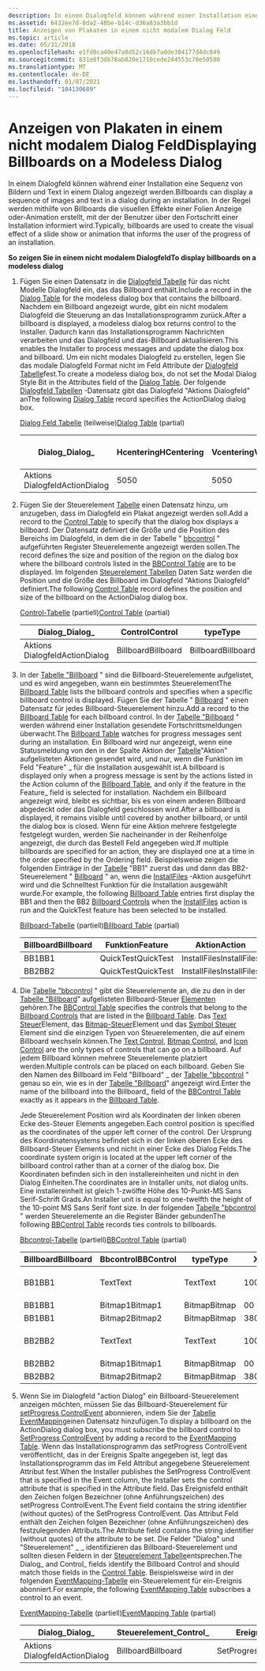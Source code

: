 ```yaml
---
description: In einem Dialogfeld können während einer Installation eine Sequenz von Bildern und Text in einem Dialog angezeigt werden. In der Regel werden mithilfe von Billboards die visuellen Effekte einer Folien Anzeige oder-Animation erstellt, mit der der Benutzer über den Fortschritt einer Installation informiert wird.
ms.assetid: 6432ee7d-0da2-48be-b14c-d36a83a3bb1d
title: Anzeigen von Plakaten in einem nicht modalem Dialog Feld
ms.topic: article
ms.date: 05/31/2018
ms.openlocfilehash: e1fd0ca40e47a8d52c16db7adde304177d4dc849
ms.sourcegitcommit: 831e8f3db78ab820e1710cede244553c70e50500
ms.translationtype: MT
ms.contentlocale: de-DE
ms.lasthandoff: 01/07/2021
ms.locfileid: "104130689"
---
```

# <a name="displaying-billboards-on-a-modeless-dialog"></a><span data-ttu-id="33929-104">Anzeigen von Plakaten in einem nicht modalem Dialog Feld</span><span class="sxs-lookup"><span data-stu-id="33929-104">Displaying Billboards on a Modeless Dialog</span></span>

<span data-ttu-id="33929-105">In einem Dialogfeld können während einer Installation eine Sequenz von Bildern und Text in einem Dialog angezeigt werden.</span><span class="sxs-lookup"><span data-stu-id="33929-105">Billboards can display a sequence of images and text in a dialog during an installation.</span></span> <span data-ttu-id="33929-106">In der Regel werden mithilfe von Billboards die visuellen Effekte einer Folien Anzeige oder-Animation erstellt, mit der der Benutzer über den Fortschritt einer Installation informiert wird.</span><span class="sxs-lookup"><span data-stu-id="33929-106">Typically, billboards are used to create the visual effect of a slide show or animation that informs the user of the progress of an installation.</span></span>

<span data-ttu-id="33929-107">**So zeigen Sie in einem nicht modalem Dialogfeld**</span><span class="sxs-lookup"><span data-stu-id="33929-107">**To display billboards on a modeless dialog**</span></span>

1.  <span data-ttu-id="33929-108">Fügen Sie einen Datensatz in die [Dialogfeld Tabelle](dialog-table.md) für das nicht Modelle Dialogfeld ein, das das Billboard enthält.</span><span class="sxs-lookup"><span data-stu-id="33929-108">Include a record in the [Dialog Table](dialog-table.md) for the modeless dialog box that contains the billboard.</span></span> <span data-ttu-id="33929-109">Nachdem ein Billboard angezeigt wurde, gibt ein nicht modalem Dialogfeld die Steuerung an das Installationsprogramm zurück.</span><span class="sxs-lookup"><span data-stu-id="33929-109">After a billboard is displayed, a modeless dialog box returns control to the Installer.</span></span> <span data-ttu-id="33929-110">Dadurch kann das Installationsprogramm Nachrichten verarbeiten und das Dialogfeld und das-Billboard aktualisieren.</span><span class="sxs-lookup"><span data-stu-id="33929-110">This enables the Installer to process messages and update the dialog box and billboard.</span></span> <span data-ttu-id="33929-111">Um ein nicht modales Dialogfeld zu erstellen, legen Sie das modale Dialogfeld Format nicht im Feld Attribute der [Dialogfeld Tabelle](dialog-table.md)fest.</span><span class="sxs-lookup"><span data-stu-id="33929-111">To create a modeless dialog box, do not set the Modal Dialog Style Bit in the Attributes field of the [Dialog Table](dialog-table.md).</span></span> <span data-ttu-id="33929-112">Der folgende [Dialogfeld Tabellen](dialog-table.md) -Datensatz gibt das Dialogfeld "Aktions Dialogfeld" an</span><span class="sxs-lookup"><span data-stu-id="33929-112">The following [Dialog Table](dialog-table.md) record specifies the ActionDialog dialog box.</span></span>

    <span data-ttu-id="33929-113">[Dialog Feld Tabelle](dialog-table.md) (teilweise)</span><span class="sxs-lookup"><span data-stu-id="33929-113">[Dialog Table](dialog-table.md) (partial)</span></span>

    | <span data-ttu-id="33929-114">Dialog\_</span><span class="sxs-lookup"><span data-stu-id="33929-114">Dialog\_</span></span>     | <span data-ttu-id="33929-115">Hcentering</span><span class="sxs-lookup"><span data-stu-id="33929-115">HCentering</span></span> | <span data-ttu-id="33929-116">Vcentering</span><span class="sxs-lookup"><span data-stu-id="33929-116">VCentering</span></span> | <span data-ttu-id="33929-117">Breite</span><span class="sxs-lookup"><span data-stu-id="33929-117">Width</span></span> | <span data-ttu-id="33929-118">Höhe</span><span class="sxs-lookup"><span data-stu-id="33929-118">Height</span></span> | <span data-ttu-id="33929-119">Attribute</span><span class="sxs-lookup"><span data-stu-id="33929-119">Attributes</span></span> | <span data-ttu-id="33929-120">Titel</span><span class="sxs-lookup"><span data-stu-id="33929-120">Title</span></span>  | <span data-ttu-id="33929-121">\_Zuerst Steuern</span><span class="sxs-lookup"><span data-stu-id="33929-121">Control\_First</span></span> | <span data-ttu-id="33929-122">Standard Steuerelement \_</span><span class="sxs-lookup"><span data-stu-id="33929-122">Control\_Default</span></span> | <span data-ttu-id="33929-123">Abbrechen von Steuerelementen \_</span><span class="sxs-lookup"><span data-stu-id="33929-123">Control\_Cancel</span></span> |
    |--------------|------------|------------|-------|--------|------------|--------|----------------|------------------|-----------------|
    | <span data-ttu-id="33929-124">Aktions Dialogfeld</span><span class="sxs-lookup"><span data-stu-id="33929-124">ActionDialog</span></span> | <span data-ttu-id="33929-125">50</span><span class="sxs-lookup"><span data-stu-id="33929-125">50</span></span>         | <span data-ttu-id="33929-126">50</span><span class="sxs-lookup"><span data-stu-id="33929-126">50</span></span>         | <span data-ttu-id="33929-127">480</span><span class="sxs-lookup"><span data-stu-id="33929-127">480</span></span>   | <span data-ttu-id="33929-128">240</span><span class="sxs-lookup"><span data-stu-id="33929-128">240</span></span>    | <span data-ttu-id="33929-129">5</span><span class="sxs-lookup"><span data-stu-id="33929-129">5</span></span>          | <span data-ttu-id="33929-130">Aktion</span><span class="sxs-lookup"><span data-stu-id="33929-130">Action</span></span> | <span data-ttu-id="33929-131">Abbrechen</span><span class="sxs-lookup"><span data-stu-id="33929-131">Cancel</span></span>         | <span data-ttu-id="33929-132">Abbrechen</span><span class="sxs-lookup"><span data-stu-id="33929-132">Cancel</span></span>           | <span data-ttu-id="33929-133">Abbrechen</span><span class="sxs-lookup"><span data-stu-id="33929-133">Cancel</span></span>          |

    

     

2.  <span data-ttu-id="33929-134">Fügen Sie der Steuerelement [Tabelle](control-table.md) einen Datensatz hinzu, um anzugeben, dass im Dialogfeld ein Plakat angezeigt werden soll.</span><span class="sxs-lookup"><span data-stu-id="33929-134">Add a record to the [Control Table](control-table.md) to specify that the dialog box displays a billboard.</span></span> <span data-ttu-id="33929-135">Der Datensatz definiert die Größe und die Position des Bereichs im Dialogfeld, in dem die in der Tabelle " [bbcontrol](bbcontrol-table.md) " aufgeführten Register Steuerelemente angezeigt werden sollen.</span><span class="sxs-lookup"><span data-stu-id="33929-135">The record defines the size and position of the region on the dialog box where the billboard controls listed in the [BBControl Table](bbcontrol-table.md) are to be displayed.</span></span> <span data-ttu-id="33929-136">Im folgenden [Steuerelement Tabellen](control-table.md) Daten Satz werden die Position und die Größe des Billboard im Dialogfeld "Aktions Dialogfeld" definiert.</span><span class="sxs-lookup"><span data-stu-id="33929-136">The following [Control Table](control-table.md) record defines the position and size of the billboard on the ActionDialog dialog box.</span></span>

    <span data-ttu-id="33929-137">[Control-Tabelle](control-table.md) (partiell)</span><span class="sxs-lookup"><span data-stu-id="33929-137">[Control Table](control-table.md) (partial)</span></span>

    | <span data-ttu-id="33929-138">Dialog\_</span><span class="sxs-lookup"><span data-stu-id="33929-138">Dialog\_</span></span>     | <span data-ttu-id="33929-139">Control</span><span class="sxs-lookup"><span data-stu-id="33929-139">Control</span></span>   | <span data-ttu-id="33929-140">type</span><span class="sxs-lookup"><span data-stu-id="33929-140">Type</span></span>      | <span data-ttu-id="33929-141">X</span><span class="sxs-lookup"><span data-stu-id="33929-141">X</span></span>   | <span data-ttu-id="33929-142">J</span><span class="sxs-lookup"><span data-stu-id="33929-142">Y</span></span>   | <span data-ttu-id="33929-143">Breite</span><span class="sxs-lookup"><span data-stu-id="33929-143">Width</span></span> | <span data-ttu-id="33929-144">Höhe</span><span class="sxs-lookup"><span data-stu-id="33929-144">Height</span></span> | <span data-ttu-id="33929-145">Attribute</span><span class="sxs-lookup"><span data-stu-id="33929-145">Attributes</span></span> |
    |--------------|-----------|-----------|-----|-----|-------|--------|------------|
    | <span data-ttu-id="33929-146">Aktions Dialogfeld</span><span class="sxs-lookup"><span data-stu-id="33929-146">ActionDialog</span></span> | <span data-ttu-id="33929-147">Billboard</span><span class="sxs-lookup"><span data-stu-id="33929-147">Billboard</span></span> | <span data-ttu-id="33929-148">Billboard</span><span class="sxs-lookup"><span data-stu-id="33929-148">Billboard</span></span> | <span data-ttu-id="33929-149">0</span><span class="sxs-lookup"><span data-stu-id="33929-149">0</span></span>   | <span data-ttu-id="33929-150">110</span><span class="sxs-lookup"><span data-stu-id="33929-150">110</span></span> | <span data-ttu-id="33929-151">480</span><span class="sxs-lookup"><span data-stu-id="33929-151">480</span></span>   | <span data-ttu-id="33929-152">130</span><span class="sxs-lookup"><span data-stu-id="33929-152">130</span></span>    | <span data-ttu-id="33929-153">1</span><span class="sxs-lookup"><span data-stu-id="33929-153">1</span></span>          |

    

     

3.  <span data-ttu-id="33929-154">In der [Tabelle "Billboard](billboard-table.md) " sind die Billboard-Steuerelemente aufgelistet, und es wird angegeben, wann ein bestimmtes Steuerelement</span><span class="sxs-lookup"><span data-stu-id="33929-154">The [Billboard Table](billboard-table.md) lists the billboard controls and specifies when a specific billboard control is displayed.</span></span> <span data-ttu-id="33929-155">Fügen Sie der Tabelle " [Billboard](billboard-table.md) " einen Datensatz für jedes Billboard-Steuerelement hinzu.</span><span class="sxs-lookup"><span data-stu-id="33929-155">Add a record to the [Billboard Table](billboard-table.md) for each billboard control.</span></span> <span data-ttu-id="33929-156">In der [Tabelle "Billboard](billboard-table.md) " werden während einer Installation gesendete Fortschrittsmeldungen überwacht.</span><span class="sxs-lookup"><span data-stu-id="33929-156">The [Billboard Table](billboard-table.md) watches for progress messages sent during an installation.</span></span> <span data-ttu-id="33929-157">Ein Billboard wird nur angezeigt, wenn eine Statusmeldung von den in der Spalte Aktion der [Tabelle](billboard-table.md)"Aktion" aufgelisteten Aktionen gesendet wird, und nur, wenn die Funktion im Feld "Feature" \_ für die Installation ausgewählt ist.</span><span class="sxs-lookup"><span data-stu-id="33929-157">A billboard is displayed only when a progress message is sent by the actions listed in the Action column of the [Billboard Table](billboard-table.md), and only if the feature in the Feature\_ field is selected for installation.</span></span> <span data-ttu-id="33929-158">Nachdem ein Billboard angezeigt wird, bleibt es sichtbar, bis es von einem anderen Billboard abgedeckt oder das Dialogfeld geschlossen wird.</span><span class="sxs-lookup"><span data-stu-id="33929-158">After a billboard is displayed, it remains visible until covered by another billboard, or until the dialog box is closed.</span></span> <span data-ttu-id="33929-159">Wenn für eine Aktion mehrere festgelegte festgelegt wurden, werden Sie nacheinander in der Reihenfolge angezeigt, die durch das Bestell Feld angegeben wird.</span><span class="sxs-lookup"><span data-stu-id="33929-159">If multiple billboards are specified for an action, they are displayed one at a time in the order specified by the Ordering field.</span></span> <span data-ttu-id="33929-160">Beispielsweise zeigen die folgenden Einträge in der [Tabelle](billboard-table.md) "BB1" zuerst das und dann das BB2-Steuerelement " [Billboard](billboard-control.md) " an, wenn die [InstallFiles](installfiles-action.md) -Aktion ausgeführt wird und die Schnelltest Funktion für die Installation ausgewählt wurde.</span><span class="sxs-lookup"><span data-stu-id="33929-160">For example, the following [Billboard Table](billboard-table.md) entries first display the BB1 and then the BB2 [Billboard Controls](billboard-control.md) when the [InstallFiles](installfiles-action.md) action is run and the QuickTest feature has been selected to be installed.</span></span>

    <span data-ttu-id="33929-161">[Billboard-Tabelle](billboard-table.md) (partiell)</span><span class="sxs-lookup"><span data-stu-id="33929-161">[Billboard Table](billboard-table.md) (partial)</span></span>

    | <span data-ttu-id="33929-162">Billboard</span><span class="sxs-lookup"><span data-stu-id="33929-162">Billboard</span></span> | <span data-ttu-id="33929-163">Funktion</span><span class="sxs-lookup"><span data-stu-id="33929-163">Feature</span></span>   | <span data-ttu-id="33929-164">Aktion</span><span class="sxs-lookup"><span data-stu-id="33929-164">Action</span></span>       | <span data-ttu-id="33929-165">Sortieren</span><span class="sxs-lookup"><span data-stu-id="33929-165">Ordering</span></span> |
    |-----------|-----------|--------------|----------|
    | <span data-ttu-id="33929-166">BB1</span><span class="sxs-lookup"><span data-stu-id="33929-166">BB1</span></span>       | <span data-ttu-id="33929-167">QuickTest</span><span class="sxs-lookup"><span data-stu-id="33929-167">QuickTest</span></span> | <span data-ttu-id="33929-168">InstallFiles</span><span class="sxs-lookup"><span data-stu-id="33929-168">InstallFiles</span></span> | <span data-ttu-id="33929-169">1</span><span class="sxs-lookup"><span data-stu-id="33929-169">1</span></span>        |
    | <span data-ttu-id="33929-170">BB2</span><span class="sxs-lookup"><span data-stu-id="33929-170">BB2</span></span>       | <span data-ttu-id="33929-171">QuickTest</span><span class="sxs-lookup"><span data-stu-id="33929-171">QuickTest</span></span> | <span data-ttu-id="33929-172">InstallFiles</span><span class="sxs-lookup"><span data-stu-id="33929-172">InstallFiles</span></span> | <span data-ttu-id="33929-173">2</span><span class="sxs-lookup"><span data-stu-id="33929-173">2</span></span>        |

    

     

4.  <span data-ttu-id="33929-174">Die [Tabelle "bbcontrol](bbcontrol-table.md) " gibt die Steuerelemente an, die zu den in der [Tabelle "Billboard](billboard-table.md)" aufgelisteten Billboard-Steuer [Elementen](billboard-control.md) gehören.</span><span class="sxs-lookup"><span data-stu-id="33929-174">The [BBControl Table](bbcontrol-table.md) specifies the controls that belong to the [Billboard Controls](billboard-control.md) that are listed in the [Billboard Table](billboard-table.md).</span></span> <span data-ttu-id="33929-175">Das [Text Steuer](text-control.md)Element, das [Bitmap-Steuer](bitmap-control.md)Element und das [Symbol Steuer](icon-control.md) Element sind die einzigen Typen von Steuerelementen, die auf einem Billboard wechseln können.</span><span class="sxs-lookup"><span data-stu-id="33929-175">The [Text Control](text-control.md), [Bitmap Control](bitmap-control.md), and [Icon Control](icon-control.md) are the only types of controls that can go on a billboard.</span></span> <span data-ttu-id="33929-176">Auf jedem Billboard können mehrere Steuerelemente platziert werden.</span><span class="sxs-lookup"><span data-stu-id="33929-176">Multiple controls can be placed on each billboard.</span></span> <span data-ttu-id="33929-177">Geben Sie den Namen des Billboard im Feld "Billboard" \_ der [Tabelle "bbcontrol](bbcontrol-table.md) " genau so ein, wie es in der [Tabelle "Billboard](billboard-table.md)" angezeigt wird.</span><span class="sxs-lookup"><span data-stu-id="33929-177">Enter the name of the billboard into the Billboard\_ field of the [BBControl Table](bbcontrol-table.md) exactly as it appears in the [Billboard Table](billboard-table.md).</span></span>

    <span data-ttu-id="33929-178">Jede Steuerelement Position wird als Koordinaten der linken oberen Ecke des-Steuer Elements angegeben.</span><span class="sxs-lookup"><span data-stu-id="33929-178">Each control position is specified as the coordinates of the upper left corner of the control.</span></span> <span data-ttu-id="33929-179">Der Ursprung des Koordinatensystems befindet sich in der linken oberen Ecke des Billboard-Steuer Elements und nicht in einer Ecke des Dialog Felds.</span><span class="sxs-lookup"><span data-stu-id="33929-179">The coordinate system origin is located at the upper left corner of the billboard control rather than at a corner of the dialog box.</span></span> <span data-ttu-id="33929-180">Die Koordinaten befinden sich in den installereinheiten und nicht in den Dialog Einheiten.</span><span class="sxs-lookup"><span data-stu-id="33929-180">The coordinates are in Installer units, not dialog units.</span></span> <span data-ttu-id="33929-181">Eine installereinheit ist gleich 1-zwölfte Höhe des 10-Punkt-MS Sans Serif-Schrift Grads.</span><span class="sxs-lookup"><span data-stu-id="33929-181">An Installer unit is equal to one-twelfth the height of the 10-point MS Sans Serif font size.</span></span> <span data-ttu-id="33929-182">In der folgenden [Tabelle "bbcontrol](bbcontrol-table.md) " werden Steuerelemente an die Register Bänder gebunden</span><span class="sxs-lookup"><span data-stu-id="33929-182">The following [BBControl Table](bbcontrol-table.md) records ties controls to billboards.</span></span>

    <span data-ttu-id="33929-183">[Bbcontrol-Tabelle](bbcontrol-table.md) (partiell)</span><span class="sxs-lookup"><span data-stu-id="33929-183">[BBControl Table](bbcontrol-table.md) (partial)</span></span>

    | <span data-ttu-id="33929-184">Billboard</span><span class="sxs-lookup"><span data-stu-id="33929-184">Billboard</span></span> | <span data-ttu-id="33929-185">Bbcontrol</span><span class="sxs-lookup"><span data-stu-id="33929-185">BBControl</span></span> | <span data-ttu-id="33929-186">type</span><span class="sxs-lookup"><span data-stu-id="33929-186">Type</span></span>   | <span data-ttu-id="33929-187">X</span><span class="sxs-lookup"><span data-stu-id="33929-187">X</span></span>   | <span data-ttu-id="33929-188">J</span><span class="sxs-lookup"><span data-stu-id="33929-188">Y</span></span>   | <span data-ttu-id="33929-189">Breite</span><span class="sxs-lookup"><span data-stu-id="33929-189">Width</span></span> | <span data-ttu-id="33929-190">Höhe</span><span class="sxs-lookup"><span data-stu-id="33929-190">Height</span></span> | <span data-ttu-id="33929-191">Attribute</span><span class="sxs-lookup"><span data-stu-id="33929-191">Attributes</span></span> | <span data-ttu-id="33929-192">Text</span><span class="sxs-lookup"><span data-stu-id="33929-192">Text</span></span>             |
    |-----------|-----------|--------|-----|-----|-------|--------|------------|------------------|
    | <span data-ttu-id="33929-193">BB1</span><span class="sxs-lookup"><span data-stu-id="33929-193">BB1</span></span>       | <span data-ttu-id="33929-194">Text</span><span class="sxs-lookup"><span data-stu-id="33929-194">Text</span></span>      | <span data-ttu-id="33929-195">Text</span><span class="sxs-lookup"><span data-stu-id="33929-195">Text</span></span>   | <span data-ttu-id="33929-196">100</span><span class="sxs-lookup"><span data-stu-id="33929-196">100</span></span> | <span data-ttu-id="33929-197">30</span><span class="sxs-lookup"><span data-stu-id="33929-197">30</span></span>  | <span data-ttu-id="33929-198">280</span><span class="sxs-lookup"><span data-stu-id="33929-198">280</span></span>   | <span data-ttu-id="33929-199">280</span><span class="sxs-lookup"><span data-stu-id="33929-199">280</span></span>    | <span data-ttu-id="33929-200">3</span><span class="sxs-lookup"><span data-stu-id="33929-200">3</span></span>          | <span data-ttu-id="33929-201">Erstes Billboard</span><span class="sxs-lookup"><span data-stu-id="33929-201">First Billboard</span></span>  |
    | <span data-ttu-id="33929-202">BB1</span><span class="sxs-lookup"><span data-stu-id="33929-202">BB1</span></span>       | <span data-ttu-id="33929-203">Bitmap1</span><span class="sxs-lookup"><span data-stu-id="33929-203">Bitmap1</span></span>   | <span data-ttu-id="33929-204">Bitmap</span><span class="sxs-lookup"><span data-stu-id="33929-204">Bitmap</span></span> | <span data-ttu-id="33929-205">0</span><span class="sxs-lookup"><span data-stu-id="33929-205">0</span></span>   | <span data-ttu-id="33929-206">0</span><span class="sxs-lookup"><span data-stu-id="33929-206">0</span></span>   | <span data-ttu-id="33929-207">100</span><span class="sxs-lookup"><span data-stu-id="33929-207">100</span></span>   | <span data-ttu-id="33929-208">100</span><span class="sxs-lookup"><span data-stu-id="33929-208">100</span></span>    | <span data-ttu-id="33929-209">3</span><span class="sxs-lookup"><span data-stu-id="33929-209">3</span></span>          | <span data-ttu-id="33929-210">Software</span><span class="sxs-lookup"><span data-stu-id="33929-210">Software</span></span>         |
    | <span data-ttu-id="33929-211">BB1</span><span class="sxs-lookup"><span data-stu-id="33929-211">BB1</span></span>       | <span data-ttu-id="33929-212">Bitmap2</span><span class="sxs-lookup"><span data-stu-id="33929-212">Bitmap2</span></span>   | <span data-ttu-id="33929-213">Bitmap</span><span class="sxs-lookup"><span data-stu-id="33929-213">Bitmap</span></span> | <span data-ttu-id="33929-214">380</span><span class="sxs-lookup"><span data-stu-id="33929-214">380</span></span> | <span data-ttu-id="33929-215">0</span><span class="sxs-lookup"><span data-stu-id="33929-215">0</span></span>   | <span data-ttu-id="33929-216">100</span><span class="sxs-lookup"><span data-stu-id="33929-216">100</span></span>   | <span data-ttu-id="33929-217">100</span><span class="sxs-lookup"><span data-stu-id="33929-217">100</span></span>    | <span data-ttu-id="33929-218">3</span><span class="sxs-lookup"><span data-stu-id="33929-218">3</span></span>          | <span data-ttu-id="33929-219">Musik</span><span class="sxs-lookup"><span data-stu-id="33929-219">Music</span></span>            |
    | <span data-ttu-id="33929-220">BB2</span><span class="sxs-lookup"><span data-stu-id="33929-220">BB2</span></span>       | <span data-ttu-id="33929-221">Text</span><span class="sxs-lookup"><span data-stu-id="33929-221">Text</span></span>      | <span data-ttu-id="33929-222">Text</span><span class="sxs-lookup"><span data-stu-id="33929-222">Text</span></span>   | <span data-ttu-id="33929-223">100</span><span class="sxs-lookup"><span data-stu-id="33929-223">100</span></span> | <span data-ttu-id="33929-224">30</span><span class="sxs-lookup"><span data-stu-id="33929-224">30</span></span>  | <span data-ttu-id="33929-225">280</span><span class="sxs-lookup"><span data-stu-id="33929-225">280</span></span>   | <span data-ttu-id="33929-226">20</span><span class="sxs-lookup"><span data-stu-id="33929-226">20</span></span>     | <span data-ttu-id="33929-227">3</span><span class="sxs-lookup"><span data-stu-id="33929-227">3</span></span>          | <span data-ttu-id="33929-228">Zweites Billboard</span><span class="sxs-lookup"><span data-stu-id="33929-228">Second Billboard</span></span> |
    | <span data-ttu-id="33929-229">BB2</span><span class="sxs-lookup"><span data-stu-id="33929-229">BB2</span></span>       | <span data-ttu-id="33929-230">Bitmap1</span><span class="sxs-lookup"><span data-stu-id="33929-230">Bitmap1</span></span>   | <span data-ttu-id="33929-231">Bitmap</span><span class="sxs-lookup"><span data-stu-id="33929-231">Bitmap</span></span> | <span data-ttu-id="33929-232">0</span><span class="sxs-lookup"><span data-stu-id="33929-232">0</span></span>   | <span data-ttu-id="33929-233">0</span><span class="sxs-lookup"><span data-stu-id="33929-233">0</span></span>   | <span data-ttu-id="33929-234">100</span><span class="sxs-lookup"><span data-stu-id="33929-234">100</span></span>   | <span data-ttu-id="33929-235">100</span><span class="sxs-lookup"><span data-stu-id="33929-235">100</span></span>    | <span data-ttu-id="33929-236">3</span><span class="sxs-lookup"><span data-stu-id="33929-236">3</span></span>          | <span data-ttu-id="33929-237">Musik</span><span class="sxs-lookup"><span data-stu-id="33929-237">Music</span></span>            |
    | <span data-ttu-id="33929-238">BB2</span><span class="sxs-lookup"><span data-stu-id="33929-238">BB2</span></span>       | <span data-ttu-id="33929-239">Bitmap2</span><span class="sxs-lookup"><span data-stu-id="33929-239">Bitmap2</span></span>   | <span data-ttu-id="33929-240">Bitmap</span><span class="sxs-lookup"><span data-stu-id="33929-240">Bitmap</span></span> | <span data-ttu-id="33929-241">380</span><span class="sxs-lookup"><span data-stu-id="33929-241">380</span></span> | <span data-ttu-id="33929-242">0</span><span class="sxs-lookup"><span data-stu-id="33929-242">0</span></span>   | <span data-ttu-id="33929-243">100</span><span class="sxs-lookup"><span data-stu-id="33929-243">100</span></span>   | <span data-ttu-id="33929-244">100</span><span class="sxs-lookup"><span data-stu-id="33929-244">100</span></span>    | <span data-ttu-id="33929-245">3</span><span class="sxs-lookup"><span data-stu-id="33929-245">3</span></span>          | <span data-ttu-id="33929-246">Software</span><span class="sxs-lookup"><span data-stu-id="33929-246">Software</span></span>         |

    

     

5.  <span data-ttu-id="33929-247">Wenn Sie im Dialogfeld "action Dialog" ein Billboard-Steuerelement anzeigen möchten, müssen Sie das Billboard-Steuerelement für [setProgress ControlEvent](setprogress-controlevent.md) abonnieren, indem Sie der [Tabelle EventMapping](eventmapping-table.md)einen Datensatz hinzufügen.</span><span class="sxs-lookup"><span data-stu-id="33929-247">To display a billboard on the ActionDialog dialog box, you must subscribe the billboard control to [SetProgress ControlEvent](setprogress-controlevent.md) by adding a record to the [EventMapping Table](eventmapping-table.md).</span></span> <span data-ttu-id="33929-248">Wenn das Installationsprogramm das setProgress ControlEvent veröffentlicht, das in der Ereignis Spalte angegeben ist, legt das Installationsprogramm das im Feld Attribut angegebene Steuerelement Attribut fest.</span><span class="sxs-lookup"><span data-stu-id="33929-248">When the Installer publishes the SetProgress ControlEvent that is specified in the Event column, the Installer sets the control attribute that is specified in the Attribute field.</span></span> <span data-ttu-id="33929-249">Das Ereignisfeld enthält den Zeichen folgen Bezeichner (ohne Anführungszeichen) des setProgress ControlEvent.</span><span class="sxs-lookup"><span data-stu-id="33929-249">The Event field contains the string identifier (without quotes) of the SetProgress ControlEvent.</span></span> <span data-ttu-id="33929-250">Das Attribut Feld enthält den Zeichen folgen Bezeichner (ohne Anführungszeichen) des festzulegenden Attributs.</span><span class="sxs-lookup"><span data-stu-id="33929-250">The Attribute field contains the string identifier (without quotes) of the attribute to be set.</span></span> <span data-ttu-id="33929-251">Die Felder "Dialog" und "Steuerelement" \_ \_ identifizieren das Billboard-Steuerelement und sollten diesen Feldern in der [Steuerelement Tabelle](control-table.md)entsprechen.</span><span class="sxs-lookup"><span data-stu-id="33929-251">The Dialog\_ and Control\_ fields identify the Billboard Control and should match those fields in the [Control Table](control-table.md).</span></span> <span data-ttu-id="33929-252">Beispielsweise wird in der folgenden [EventMapping-Tabelle](eventmapping-table.md) ein-Steuerelement für ein-Ereignis abonniert.</span><span class="sxs-lookup"><span data-stu-id="33929-252">For example, the following [EventMapping Table](eventmapping-table.md) subscribes a control to an event.</span></span>

    <span data-ttu-id="33929-253">[EventMapping-Tabelle](eventmapping-table.md) (partiell)</span><span class="sxs-lookup"><span data-stu-id="33929-253">[EventMapping Table](eventmapping-table.md) (partial)</span></span>

    | <span data-ttu-id="33929-254">Dialog\_</span><span class="sxs-lookup"><span data-stu-id="33929-254">Dialog\_</span></span>     | <span data-ttu-id="33929-255">Steuerelement\_</span><span class="sxs-lookup"><span data-stu-id="33929-255">Control\_</span></span> | <span data-ttu-id="33929-256">Ereignis</span><span class="sxs-lookup"><span data-stu-id="33929-256">Event</span></span>       | <span data-ttu-id="33929-257">Attribut</span><span class="sxs-lookup"><span data-stu-id="33929-257">Attribute</span></span> |
    |--------------|-----------|-------------|-----------|
    | <span data-ttu-id="33929-258">Aktions Dialogfeld</span><span class="sxs-lookup"><span data-stu-id="33929-258">ActionDialog</span></span> | <span data-ttu-id="33929-259">Billboard</span><span class="sxs-lookup"><span data-stu-id="33929-259">Billboard</span></span> | <span data-ttu-id="33929-260">SetProgress</span><span class="sxs-lookup"><span data-stu-id="33929-260">SetProgress</span></span> | <span data-ttu-id="33929-261">Fortschritt</span><span class="sxs-lookup"><span data-stu-id="33929-261">Progress</span></span>  |

    

     

 

 



